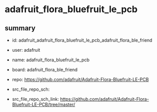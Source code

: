 # adafruit_flora_bluefruit_le_pcb
 
## summary 
* id: adafruit_adafruit_flora_bluefruit_le_pcb_adafruit_flora_ble_friend
* user: adafruit
* name: adafruit_flora_bluefruit_le_pcb
* board: adafruit_flora_ble_friend
* repo: https://github.com/adafruit/Adafruit-Flora-Bluefruit-LE-PCB



* src_file_repo_sch: 
* src_file_repo_sch_link: https://github.com/adafruit/Adafruit-Flora-Bluefruit-LE-PCB/tree/master/




